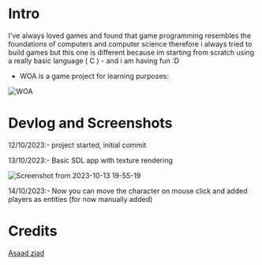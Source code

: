 # Intro
I've always loved games and found that game programming resembles the foundations of computers and computer science therefore i always tried to build games but this one is different because im starting from scratch using a really basic language ( C ) - and i am having fun :D

* WOA is a game project for learning purposes:

![WOA](https://github.com/Asaadziad/WOA/assets/108868994/a38c6701-6748-4c08-878e-a28feadb9589)


# Devlog and Screenshots

12/10/2023:- project started, initial commit

13/10/2023:- Basic SDL app with texture rendering

![Screenshot from 2023-10-13 19-55-19](https://github.com/Asaadziad/WOA/assets/108868994/0d4c485c-e77e-4308-88c9-6d1f15db45f4)

14/10/2023:- Now you can move the character on mouse click and added players as entities (for now manually added)

# Credits

[Asaad ziad](https://github.com/asaadziad)
